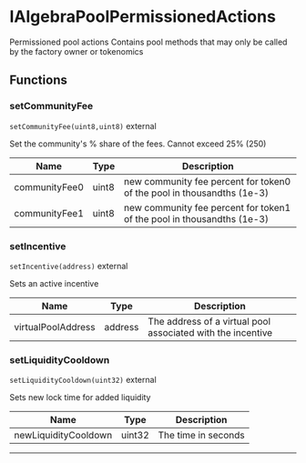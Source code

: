

# IAlgebraPoolPermissionedActions

Permissioned pool actions
Contains pool methods that may only be called by the factory owner or tokenomics




## Functions
### setCommunityFee


`setCommunityFee(uint8,uint8)`  external

Set the community&#x27;s % share of the fees. Cannot exceed 25% (250)



| Name | Type | Description |
| ---- | ---- | ----------- |
| communityFee0 | uint8 | new community fee percent for token0 of the pool in thousandths (1e-3) |
| communityFee1 | uint8 | new community fee percent for token1 of the pool in thousandths (1e-3) |


### setIncentive


`setIncentive(address)`  external

Sets an active incentive



| Name | Type | Description |
| ---- | ---- | ----------- |
| virtualPoolAddress | address | The address of a virtual pool associated with the incentive |


### setLiquidityCooldown


`setLiquidityCooldown(uint32)`  external

Sets new lock time for added liquidity



| Name | Type | Description |
| ---- | ---- | ----------- |
| newLiquidityCooldown | uint32 | The time in seconds |




---


